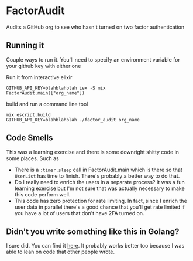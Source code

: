 # FactorAudit
Audits a GitHub org to see who hasn't turned on two factor authentication

## Running it
Couple ways to run it. You'll need to specify an environment variable for your github key with either one

Run it from interactive elixir

```
GITHUB_API_KEY=blahblahblah iex -S mix
FactorAudit.main(["org_name"])
```

build and run a command line tool

```
mix escript.build
GITHUB_API_KEY=blahblahblah ./factor_audit org_name
```

## Code Smells
This was a learning exercise and there is some downright shitty code in some
places. Such as

* There is a `:timer.sleep` call in FactorAudit.main which is there so that `UserList` has time to finish. There's probably a better way to do that.
* Do I really need to enrich the users in a separate process? It was a fun learning exercise but I'm not sure that was actually necessary to make this code perform well.
* This code has zero protection for rate limiting. In fact, since I enrich the user data in parallel there's a good chance that you'll get rate limited if you have a lot of users that don't have 2FA turned on.

## Didn't you write something like this in Golang?
I sure did. You can find it [here](https://github.com/blackfist/deez_factors). It probably works better too because I was able to lean on code that other people wrote.
